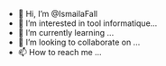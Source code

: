 - 👋 Hi, I’m @IsmailaFall
- 👀 I’m interested in tool informatique...
- 🌱 I’m currently learning ...
- 💞️ I’m looking to collaborate on ...
- 📫 How to reach me ...

<!---
IsmailaFall/IsmailaFall is a ✨ special ✨ repository because its `README.md` (this file) appears on your GitHub profile.
You can click the Preview link to take a look at your changes.
--->

